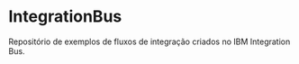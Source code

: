 IntegrationBus
==============

Repositório de exemplos de fluxos de integração criados no IBM Integration Bus.
